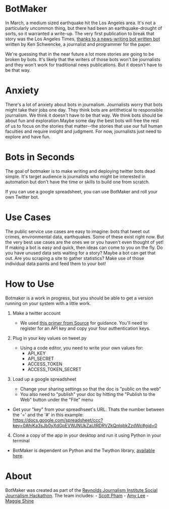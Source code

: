 BotMaker
==========

In March, a medium sized earthquake hit the Los Angeles area.  It's not a particularly uncommon thing, but there had been an earthquake-drought of sorts, so it warranted a write-up. The very first publication to break that story was the Los Angeles Times, [thanks to a news-writing bot written bot](http://www.slate.com/blogs/future_tense/2014/03/17/quakebot_los_angeles_times_robot_journalist_writes_article_on_la_earthquake.html) written by Ken Schwencke, a journalist and programmer for the paper.

We're guessing that in the near future a lot more stories are going to be broken by bots. It's likely that the writers of those bots won't be journalists and they won't work for traditional news publications.  But it doesn't have to be that way.

Anxiety
========
There's a lot of anxiety about bots in journalism. Journalists worry that bots might take their jobs one day. They think bots are antithetical to responsible journalism. We think it doesn't have to be that way.  We think bots should be about fun and exploration.Maybe some day the best bots will free the rest of us to focus on the stories that matter--the stories that use our full human faculties and require insight and judgment. For now, journalists just need to explore and have fun. 

Bots in Seconds
===============
The goal of botmaker is to make writing and deploying twitter bots dead simple. It's target audience is journalists who might be interested in automation but don't have the time or skills to build one from scratch.

If you can use a google spreadsheet, you can use BotMaker and roll your own Twitter bot.

Use Cases
============
The public service use cases are easy to imagine: bots that tweet out crimes, environmental data, earthquakes.  Some of these exist right now.  But the very best use cases are the ones we or you haven't even thought of yet! If making a bot is easy and quick, then ideas can come to you on the fly. Do you have unused data sets waiting for a story? Maybe a bot can get that out.  Are you scraping a site to gather statistics? Make use of those individual data paints and feed them to your bot!

How to Use
==========
Botmaker is a work in progress, but you should be able to get a version running on your system with a little work.

1. Make a twitter account

	- We used [this primer from Source](https://source.opennews.org/en-US/articles/botmaking-primer/) for guidance. You'll need to register for an API key and copy your four authentication keys.

2. Plug in your key values on tweet.py
	- Using a code editor, you need to write your own values for:
		- API_KEY  
		- API_SECRET  
		- ACCESS_TOKEN  
		- ACCESS_TOKEN_SECRET  

3. Load up a google spreadsheet
	- Change your sharing settings so that the doc is "public on the web"
	- You also need to "publish" your doc by hitting the "Publish to the Web" button under the "File" menu
  -  Get your "key" from your spreadhseet's URL. Thats the number between the '=' and the '#' in this example: https://docs.google.com/spreadsheet/ccc?key=0AhjKa3sJb0yXdGpEVWJNUkZaUlRDRVZkQnlqbkZzdWc#gid=0

4. Clone a copy of the app in your desktop and run it using Python in your terminal
  - BotMaker is dependent on Python and the Twython library, [available here](https://github.com/ryanmcgrath/twython).

About
======
BotMaker was created as part of the [Reynolds Journalism Institute Social Journalism Hackathon](http://www.rjionline.org/hackathon). The team includes:
	- [Scott Pham](https://twitter.com/scottpham)
	- [Amy Lee](https://twitter.com/ammlsf)
	- [Maggie Shine](https://twitter.com/magksh)









